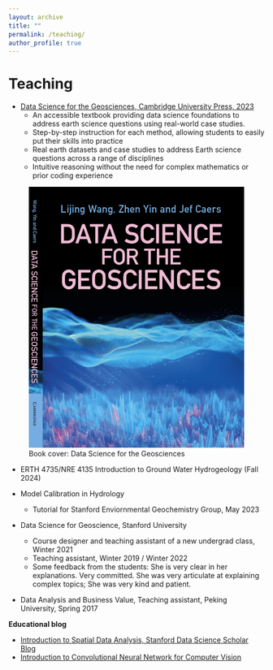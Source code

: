 ```yaml
---
layout: archive
title: ""
permalink: /teaching/
author_profile: true
---
```


# Teaching

- [Data Science for the Geosciences, Cambridge University Press, 2023](https://www.cambridge.org/highereducation/books/data-science-for-the-geosciences/64E10197819920B0B5F36472B3B872C4#overview)
	- An accessible textbook providing data science foundations to address earth science questions using real-world case studies.
	- Step-by-step instruction for each method, allowing students to easily put their skills into practice
	- Real earth datasets and case studies to address Earth science questions across a range of disciplines
	- Intuitive reasoning without the need for complex mathematics or prior coding experience


<figure style="max-width: 500px;">
   <img src="/images/DS4GS_cover.png" alt="DS4GS_cover">
   <figcaption>Book cover: Data Science for the Geosciences</figcaption>
</figure> 




- ERTH 4735/NRE 4135 Introduction to Ground Water Hydrogeology (Fall 2024)

- Model Calibration in Hydrology
	- Tutorial for Stanford Enviornmental Geochemistry Group, May 2023

- Data Science for Geoscience, Stanford University
	- Course designer and teaching assistant of a new undergrad class, Winter 2021
	- Teaching assistant, Winter 2019 / Winter 2022 
	- Some feedback from the students: She is very clear in her explanations. Very committed. She was very articulate at explaining complex topics; She was very kind and patient. 

- Data Analysis and Business Value, Teaching assistant, Peking University, Spring 2017


**Educational blog**

- [Introduction to Spatial Data Analysis, Stanford Data Science Scholar Blog](https://datascience.stanford.edu/news/scholar-blog-introduction-spatial-data-analysis)
- [Introduction to Convolutional Neural Network for Computer Vision](https://github.com/lijingwang/dssg_cv_tutorial)